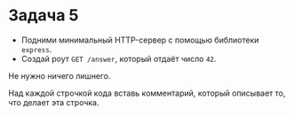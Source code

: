 # Задача 5

* Подними минимальный HTTP-сервер с помощью библиотеки `express`.
* Создай роут `GET /answer`, который отдаёт число `42`.

Не нужно ничего лишнего.

Над каждой строчкой кода вставь комментарий, который описывает то, что делает эта строчка.
